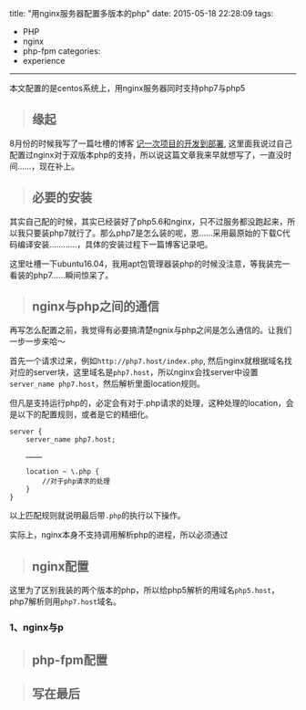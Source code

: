 title: "用nginx服务器配置多版本的php"
date: 2015-05-18 22:28:09
tags:
- PHP
- nginx
- php-fpm
categories:
- experience
---

本文配置的是centos系统上，用nginx服务器同时支持php7与php5

> ## 缘起

8月份的时候我写了一篇吐槽的博客 [记一次项目的开发到部署](http://maywanting.wang/2016/08/20/20160820project-deploy/), 这里面我说过自己配置过nginx对于双版本php的支持，所以说这篇文章我来早就想写了，一直没时间……，现在补上。

> ## 必要的安装

其实自己配的时候，其实已经装好了php5.6和nginx，只不过服务都没跑起来，所以我只要装php7就行了。那么php7是怎么装的呢，恩……采用最原始的下载C代码编译安装…………，具体的安装过程下一篇博客记录吧。

这里吐槽一下ubuntu16.04，我用apt包管理器装php的时候没注意，等我装完一看装的php7……瞬间惊呆了。

> ## nginx与php之间的通信

再写怎么配置之前，我觉得有必要搞清楚ngnix与php之间是怎么通信的。让我们一步一步来哈～

首先一个请求过来，例如`http://php7.host/index.php`, 然后nginx就根据域名找对应的server块，这里域名是`php7.host`，所以nginx会找server中设置 `server_name php7.host`，然后解析里面location规则。

但凡是支持运行php的，必定会有对于.php请求的处理，这种处理的location，会是以下的配置规则，或者是它的精细化。

``` config
server {
    server_name php7.host;

    …………

    location ~ \.php {
        //对于php请求的处理
    }
}
```

以上匹配规则就说明最后带`.php`的执行以下操作。

实际上，nginx本身不支持调用解析php的进程，所以必须通过
> ## nginx配置

这里为了区别我装的两个版本的php，所以给php5解析的用域名`php5.host`，php7解析则用`php7.host`域名。

### 1、nginx与p

> ## php-fpm配置

> ## 写在最后
